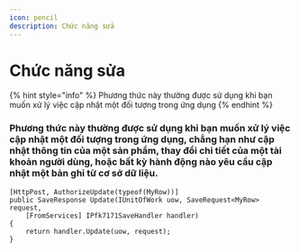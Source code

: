```yaml
---
icon: pencil
description: Chức năng sửa
---
```


# Chức năng sửa

{% hint style="info" %}
Phương thức này thường được sử dụng khi bạn muốn xử lý việc cập nhật một đối tượng trong ứng dụng
{% endhint %}

### Phương thức này thường được sử dụng khi bạn muốn xử lý việc cập nhật một đối tượng trong ứng dụng, chẳng hạn như cập nhật thông tin của một sản phẩm, thay đổi chi tiết của một tài khoản người dùng, hoặc bất kỳ hành động nào yêu cầu cập nhật một bản ghi từ cơ sở dữ liệu.

```
[HttpPost, AuthorizeUpdate(typeof(MyRow))]
public SaveResponse Update(IUnitOfWork uow, SaveRequest<MyRow> request,
    [FromServices] IPfk7171SaveHandler handler)
{
    return handler.Update(uow, request);
}
```
